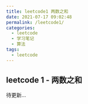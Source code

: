 ```yaml
---
title: leetcode1 两数之和
date: 2021-07-17 09:02:48
permalink: /leetcode1/
categories:
  - leetcode
  - 学习笔记
  - 算法  
tags:
  - leetcode
---
```

## leetcode 1 - 两数之和

待更新...
